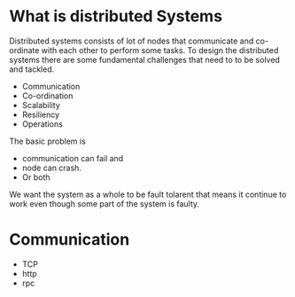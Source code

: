 # What is distributed Systems

Distributed systems consists of lot of nodes that communicate  and co-ordinate with each other to perform some tasks.
To design the distributed systems there are some fundamental challenges that need to to be solved and tackled.

- Communication
- Co-ordination
- Scalability
- Resiliency
- Operations

The basic problem is 
- communication can fail and 
- node can crash.
- Or both

We want the system as a whole to be fault tolarent that means it continue to work even though some part of the system is faulty.

# Communication

- TCP
- http
- rpc

